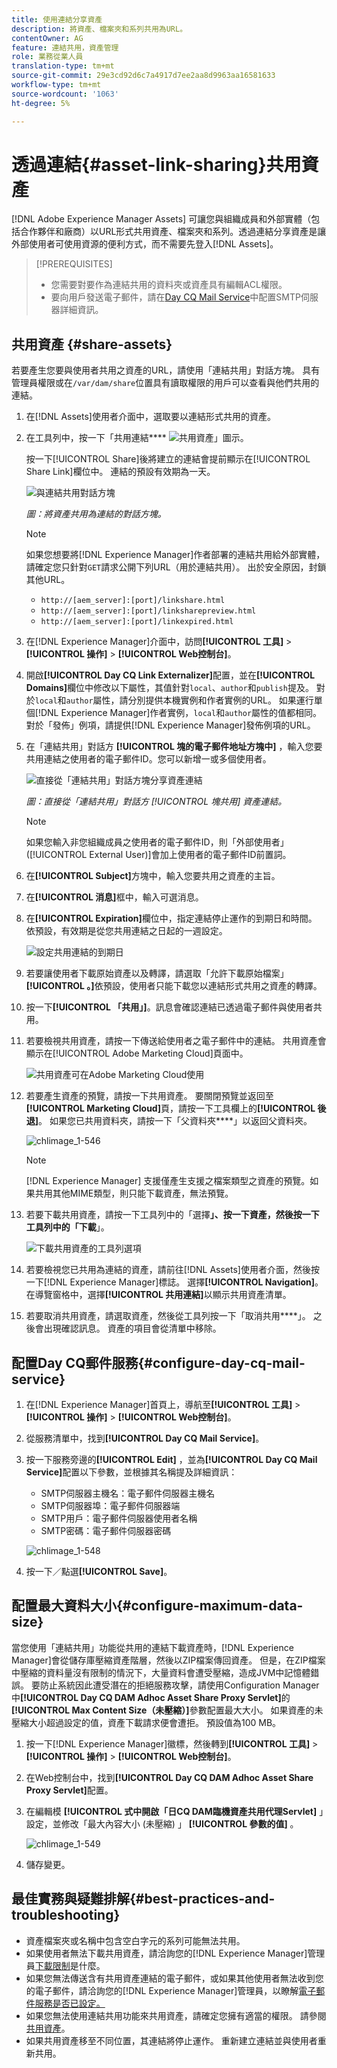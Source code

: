 ```yaml
---
title: 使用連結分享資產
description: 將資產、檔案夾和系列共用為URL。
contentOwner: AG
feature: 連結共用，資產管理
role: 業務從業人員
translation-type: tm+mt
source-git-commit: 29e3cd92d6c7a4917d7ee2aa8d9963aa16581633
workflow-type: tm+mt
source-wordcount: '1063'
ht-degree: 5%

---
```



# 透過連結{#asset-link-sharing}共用資產

[!DNL Adobe Experience Manager Assets] 可讓您與組織成員和外部實體（包括合作夥伴和廠商）以URL形式共用資產、檔案夾和系列。透過連結分享資產是讓外部使用者可使用資源的便利方式，而不需要先登入[!DNL Assets]。

>[!PREREQUISITES]
>
>* 您需要對要作為連結共用的資料夾或資產具有編輯ACL權限。
>* 要向用戶發送電子郵件，請在[Day CQ Mail Service](#configmailservice)中配置SMTP伺服器詳細資訊。


## 共用資產 {#share-assets}

若要產生您要與使用者共用之資產的URL，請使用「連結共用」對話方塊。 具有管理員權限或在`/var/dam/share`位置具有讀取權限的用戶可以查看與他們共用的連結。

1. 在[!DNL Assets]使用者介面中，選取要以連結形式共用的資產。
1. 在工具列中，按一下「共用連結&#x200B;**** ![共用資產」圖示](assets/assets_share.png)。

   按一下[!UICONTROL Share]後將建立的連結會提前顯示在[!UICONTROL Share Link]欄位中。 連結的預設有效期為一天。

   ![與連結共用對話方塊](assets/chlimage_1-542.png)

   *圖：將資產共用為連結的對話方塊。*

   >[!NOTE]
   >
   >如果您想要將[!DNL Experience Manager]作者部署的連結共用給外部實體，請確定您只針對`GET`請求公開下列URL（用於連結共用）。 出於安全原因，封鎖其他URL。
   >
   >* `http://[aem_server]:[port]/linkshare.html`
   >* `http://[aem_server]:[port]/linksharepreview.html`
   >* `http://[aem_server]:[port]/linkexpired.html`


1. 在[!DNL Experience Manager]介面中，訪問&#x200B;**[!UICONTROL 工具]** > **[!UICONTROL 操作]** > **[!UICONTROL Web控制台]**。

1. 開啟&#x200B;**[!UICONTROL Day CQ Link Externalizer]**&#x200B;配置，並在&#x200B;**[!UICONTROL Domains]**&#x200B;欄位中修改以下屬性，其值針對`local`、`author`和`publish`提及。 對於`local`和`author`屬性，請分別提供本機實例和作者實例的URL。 如果運行單個[!DNL Experience Manager]作者實例，`local`和`author`屬性的值都相同。 對於「發佈」例項，請提供[!DNL Experience Manager]發佈例項的URL。

1. 在「連結共用」對話方 **[!UICONTROL 塊的電子郵件地址方塊中]** ，輸入您要共用連結之使用者的電子郵件ID。您可以新增一或多個使用者。

   ![直接從「連結共用」對話方塊分享資產連結](assets/chlimage_1-543.png)

   *圖：直接從「連結共用」對話方 [!UICONTROL 塊共用] 資產連結。*

   >[!NOTE]
   >
   >如果您輸入非您組織成員之使用者的電子郵件ID，則「外部使用者」([!UICONTROL External User)]會加上使用者的電子郵件ID前置詞。

1. 在&#x200B;**[!UICONTROL Subject]**&#x200B;方塊中，輸入您要共用之資產的主旨。
1. 在&#x200B;**[!UICONTROL 消息]**&#x200B;框中，輸入可選消息。

1. 在&#x200B;**[!UICONTROL Expiration]**&#x200B;欄位中，指定連結停止運作的到期日和時間。 依預設，有效期是從您共用連結之日起的一週設定。

   ![設定共用連結的到期日](assets/chlimage_1-544.png)

1. 若要讓使用者下載原始資產以及轉譯，請選取「允許下載原始檔案」**[!UICONTROL 。]**&#x200B;依預設，使用者只能下載您以連結形式共用之資產的轉譯。

1. 按一下&#x200B;**[!UICONTROL 「共用」]**。訊息會確認連結已透過電子郵件與使用者共用。

1. 若要檢視共用資產，請按一下傳送給使用者之電子郵件中的連結。 共用資產會顯示在[!UICONTROL Adobe Marketing Cloud]頁面中。

   ![共用資產可在Adobe Marketing Cloud使用](assets/chlimage_1-545.png)

1. 若要產生資產的預覽，請按一下共用資產。 要關閉預覽並返回至&#x200B;**[!UICONTROL Marketing Cloud]**&#x200B;頁，請按一下工具欄上的&#x200B;**[!UICONTROL 後退]**。 如果您已共用資料夾，請按一下「父資料夾&#x200B;****」以返回父資料夾。

   ![chlimage_1-546](assets/chlimage_1-546.png)

   >[!NOTE]
   >
   >[!DNL Experience Manager] 支援僅產生支援之檔案類型之資產的預覽。如果共用其他MIME類型，則只能下載資產，無法預覽。

1. 若要下載共用資產，請按一下工具列中的「選擇&#x200B;****」、按一下資產，然後按一下工具列中的「下載&#x200B;****」。

   ![下載共用資產的工具列選項](assets/chlimage_1-547.png)

1. 若要檢視您已共用為連結的資產，請前往[!DNL Assets]使用者介面，然後按一下[!DNL Experience Manager]標誌。 選擇&#x200B;**[!UICONTROL Navigation]**。 在導覽窗格中，選擇&#x200B;**[!UICONTROL 共用連結]**&#x200B;以顯示共用資產清單。

1. 若要取消共用資產，請選取資產，然後從工具列按一下「取消共用&#x200B;****」。 之後會出現確認訊息。 資產的項目會從清單中移除。

## 配置Day CQ郵件服務{#configure-day-cq-mail-service}

1. 在[!DNL Experience Manager]首頁上，導航至&#x200B;**[!UICONTROL 工具]** > **[!UICONTROL 操作]** > **[!UICONTROL Web控制台]**。
1. 從服務清單中，找到&#x200B;**[!UICONTROL Day CQ Mail Service]**。
1. 按一下服務旁邊的&#x200B;**[!UICONTROL Edit]** ，並為&#x200B;**[!UICONTROL Day CQ Mail Service]**&#x200B;配置以下參數，並根據其名稱提及詳細資訊：

   * SMTP伺服器主機名：電子郵件伺服器主機名
   * SMTP伺服器埠：電子郵件伺服器端
   * SMTP用戶：電子郵件伺服器使用者名稱
   * SMTP密碼：電子郵件伺服器密碼

   ![chlimage_1-548](assets/chlimage_1-548.png)

1. 按一下／點選&#x200B;**[!UICONTROL Save]**。

## 配置最大資料大小{#configure-maximum-data-size}

當您使用「連結共用」功能從共用的連結下載資產時，[!DNL Experience Manager]會從儲存庫壓縮資產階層，然後以ZIP檔案傳回資產。 但是，在ZIP檔案中壓縮的資料量沒有限制的情況下，大量資料會遭受壓縮，造成JVM中記憶體錯誤。 要防止系統因此遭受潛在的拒絕服務攻擊，請使用Configuration Manager中&#x200B;**[!UICONTROL Day CQ DAM Adhoc Asset Share Proxy Servlet]**&#x200B;的&#x200B;**[!UICONTROL Max Content Size（未壓縮）]**&#x200B;參數配置最大大小。 如果資產的未壓縮大小超過設定的值，資產下載請求便會遭拒。 預設值為100 MB。

1. 按一下[!DNL Experience Manager]徽標，然後轉到&#x200B;**[!UICONTROL 工具]** > **[!UICONTROL 操作]** > **[!UICONTROL Web控制台]**。
1. 在Web控制台中，找到&#x200B;**[!UICONTROL Day CQ DAM Adhoc Asset Share Proxy Servlet]**&#x200B;配置。
1. 在編輯模 **[!UICONTROL 式中開啟「日CQ DAM臨機資產共用代理Servlet]** 」設定，並修改「最大內容大小 (未壓縮) 」 **[!UICONTROL 參數的值]** 。

   ![chlimage_1-549](assets/chlimage_1-549.png)

1. 儲存變更。

## 最佳實務與疑難排解{#best-practices-and-troubleshooting}

* 資產檔案夾或名稱中包含空白字元的系列可能無法共用。
* 如果使用者無法下載共用資產，請洽詢您的[!DNL Experience Manager]管理員[下載限制](#configure-maximum-data-size)是什麼。
* 如果您無法傳送含有共用資產連結的電子郵件，或如果其他使用者無法收到您的電子郵件，請洽詢您的[!DNL Experience Manager]管理員，以瞭解[電子郵件服務是否已設定。](#configure-day-cq-mail-service)
* 如果您無法使用連結共用功能來共用資產，請確定您擁有適當的權限。 請參閱[共用資產](#share-assets)。
* 如果共用資產移至不同位置，其連結將停止運作。 重新建立連結並與使用者重新共用。

